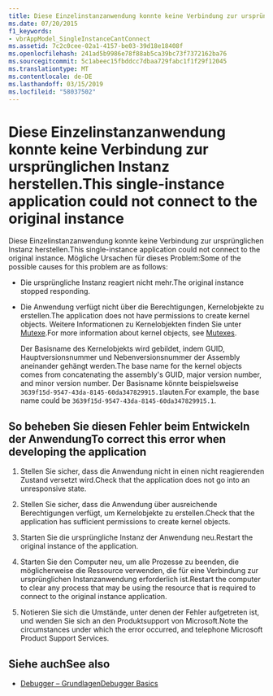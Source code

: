 ```yaml
---
title: Diese Einzelinstanzanwendung konnte keine Verbindung zur ursprünglichen Instanz herstellen.
ms.date: 07/20/2015
f1_keywords:
- vbrAppModel_SingleInstanceCantConnect
ms.assetid: 7c2c0cee-02a1-4157-be03-39d18e18408f
ms.openlocfilehash: 241ad5b9986e78f88ab5ca39bc73f7372162ba76
ms.sourcegitcommit: 5c1abeec15fbddcc7dbaa729fabc1f1f29f12045
ms.translationtype: MT
ms.contentlocale: de-DE
ms.lasthandoff: 03/15/2019
ms.locfileid: "58037502"
---
```

# <a name="this-single-instance-application-could-not-connect-to-the-original-instance"></a><span data-ttu-id="9b9c5-102">Diese Einzelinstanzanwendung konnte keine Verbindung zur ursprünglichen Instanz herstellen.</span><span class="sxs-lookup"><span data-stu-id="9b9c5-102">This single-instance application could not connect to the original instance</span></span>
<span data-ttu-id="9b9c5-103">Diese Einzelinstanzanwendung konnte keine Verbindung zur ursprünglichen Instanz herstellen.</span><span class="sxs-lookup"><span data-stu-id="9b9c5-103">This single-instance application could not connect to the original instance.</span></span> <span data-ttu-id="9b9c5-104">Mögliche Ursachen für dieses Problem:</span><span class="sxs-lookup"><span data-stu-id="9b9c5-104">Some of the possible causes for this problem are as follows:</span></span>  
  
-   <span data-ttu-id="9b9c5-105">Die ursprüngliche Instanz reagiert nicht mehr.</span><span class="sxs-lookup"><span data-stu-id="9b9c5-105">The original instance stopped responding.</span></span>  
  
-   <span data-ttu-id="9b9c5-106">Die Anwendung verfügt nicht über die Berechtigungen, Kernelobjekte zu erstellen.</span><span class="sxs-lookup"><span data-stu-id="9b9c5-106">The application does not have permissions to create kernel objects.</span></span> <span data-ttu-id="9b9c5-107">Weitere Informationen zu Kernelobjekten finden Sie unter [Mutexe](../../standard/threading/mutexes.md).</span><span class="sxs-lookup"><span data-stu-id="9b9c5-107">For more information about kernel objects, see [Mutexes](../../standard/threading/mutexes.md).</span></span>  
  
     <span data-ttu-id="9b9c5-108">Der Basisname des Kernelobjekts wird gebildet, indem GUID, Hauptversionsnummer und Nebenversionsnummer der Assembly aneinander gehängt werden.</span><span class="sxs-lookup"><span data-stu-id="9b9c5-108">The base name for the kernel objects comes from concatenating the assembly's GUID, major version number, and minor version number.</span></span> <span data-ttu-id="9b9c5-109">Der Basisname könnte beispielsweise `3639f15d-9547-43da-8145-60da347829915.1`lauten.</span><span class="sxs-lookup"><span data-stu-id="9b9c5-109">For example, the base name could be `3639f15d-9547-43da-8145-60da347829915.1`.</span></span>  
  
## <a name="to-correct-this-error-when-developing-the-application"></a><span data-ttu-id="9b9c5-110">So beheben Sie diesen Fehler beim Entwickeln der Anwendung</span><span class="sxs-lookup"><span data-stu-id="9b9c5-110">To correct this error when developing the application</span></span>  
  
1.  <span data-ttu-id="9b9c5-111">Stellen Sie sicher, dass die Anwendung nicht in einen nicht reagierenden Zustand versetzt wird.</span><span class="sxs-lookup"><span data-stu-id="9b9c5-111">Check that the application does not go into an unresponsive state.</span></span>  
  
2.  <span data-ttu-id="9b9c5-112">Stellen Sie sicher, dass die Anwendung über ausreichende Berechtigungen verfügt, um Kernelobjekte zu erstellen.</span><span class="sxs-lookup"><span data-stu-id="9b9c5-112">Check that the application has sufficient permissions to create kernel objects.</span></span>  
  
3.  <span data-ttu-id="9b9c5-113">Starten Sie die ursprüngliche Instanz der Anwendung neu.</span><span class="sxs-lookup"><span data-stu-id="9b9c5-113">Restart the original instance of the application.</span></span>  
  
4.  <span data-ttu-id="9b9c5-114">Starten Sie den Computer neu, um alle Prozesse zu beenden, die möglicherweise die Ressource verwenden, die für eine Verbindung zur ursprünglichen Instanzanwendung erforderlich ist.</span><span class="sxs-lookup"><span data-stu-id="9b9c5-114">Restart the computer to clear any process that may be using the resource that is required to connect to the original instance application.</span></span>  
  
5.  <span data-ttu-id="9b9c5-115">Notieren Sie sich die Umstände, unter denen der Fehler aufgetreten ist, und wenden Sie sich an den Produktsupport von Microsoft.</span><span class="sxs-lookup"><span data-stu-id="9b9c5-115">Note the circumstances under which the error occurred, and telephone Microsoft Product Support Services.</span></span>  
  
## <a name="see-also"></a><span data-ttu-id="9b9c5-116">Siehe auch</span><span class="sxs-lookup"><span data-stu-id="9b9c5-116">See also</span></span>

- [<span data-ttu-id="9b9c5-117">Debugger – Grundlagen</span><span class="sxs-lookup"><span data-stu-id="9b9c5-117">Debugger Basics</span></span>](/visualstudio/debugger/debugger-basics)
